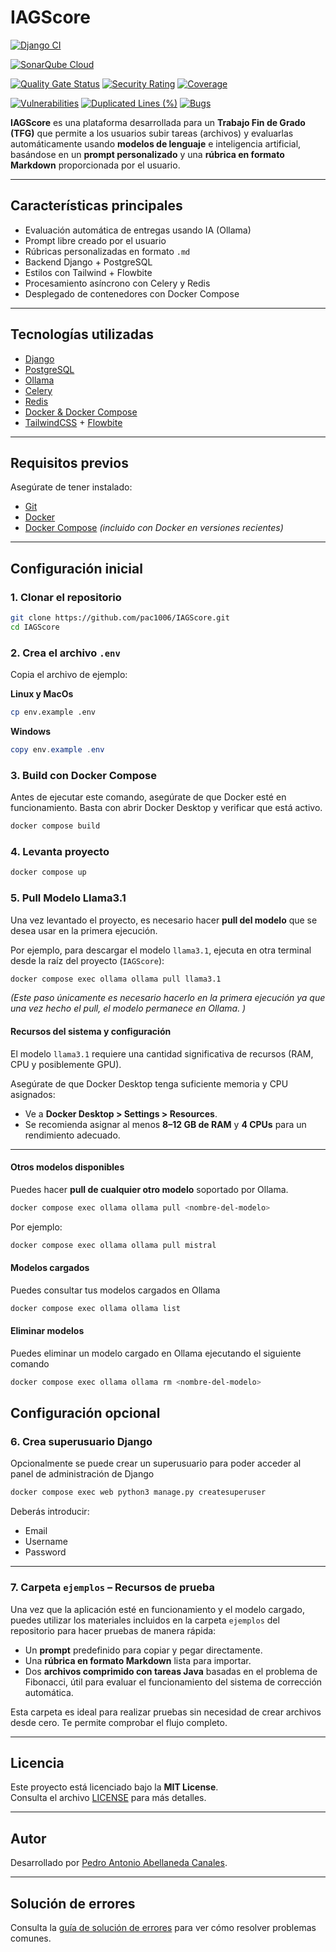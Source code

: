 # IAGScore
[![Django CI](https://github.com/pac1006/IAGScore/actions/workflows/django.yml/badge.svg)](https://github.com/pac1006/IAGScore/actions/workflows/django.yml)

[![SonarQube Cloud](https://sonarcloud.io/images/project_badges/sonarcloud-highlight.svg)](https://sonarcloud.io/summary/new_code?id=pac1006_IAGScore)

[![Quality Gate Status](https://sonarcloud.io/api/project_badges/measure?project=pac1006_IAGScore&metric=alert_status)](https://sonarcloud.io/summary/new_code?id=pac1006_IAGScore)
[![Security Rating](https://sonarcloud.io/api/project_badges/measure?project=pac1006_IAGScore&metric=security_rating)](https://sonarcloud.io/summary/new_code?id=pac1006_IAGScore)
[![Coverage](https://sonarcloud.io/api/project_badges/measure?project=pac1006_IAGScore&metric=coverage)](https://sonarcloud.io/summary/new_code?id=pac1006_IAGScore)

[![Vulnerabilities](https://sonarcloud.io/api/project_badges/measure?project=pac1006_IAGScore&metric=vulnerabilities)](https://sonarcloud.io/summary/new_code?id=pac1006_IAGScore)
[![Duplicated Lines (%)](https://sonarcloud.io/api/project_badges/measure?project=pac1006_IAGScore&metric=duplicated_lines_density)](https://sonarcloud.io/summary/new_code?id=pac1006_IAGScore)
[![Bugs](https://sonarcloud.io/api/project_badges/measure?project=pac1006_IAGScore&metric=bugs)](https://sonarcloud.io/summary/new_code?id=pac1006_IAGScore)

**IAGScore** es una plataforma desarrollada para un **Trabajo Fin de Grado (TFG)** que permite a los usuarios subir tareas (archivos) y evaluarlas automáticamente usando **modelos de lenguaje** e inteligencia artificial, basándose en un **prompt personalizado** y una **rúbrica en formato Markdown** proporcionada por el usuario.

---

## Características principales

- Evaluación automática de entregas usando IA (Ollama)
- Prompt libre creado por el usuario
- Rúbricas personalizadas en formato `.md`
- Backend Django + PostgreSQL
- Estilos con Tailwind + Flowbite
- Procesamiento asíncrono con Celery y Redis
- Desplegado de contenedores con Docker Compose

---

## Tecnologías utilizadas

- [Django](https://www.djangoproject.com/)
- [PostgreSQL](https://www.postgresql.org/)
- [Ollama](https://ollama.com/)
- [Celery](https://docs.celeryq.dev/)
- [Redis](https://redis.io/)
- [Docker & Docker Compose](https://docs.docker.com/)
- [TailwindCSS](https://tailwindcss.com/) + [Flowbite](https://flowbite.com/)

---

## Requisitos previos

Asegúrate de tener instalado:
- [Git](https://git-scm.com/)
- [Docker](https://www.docker.com/)
- [Docker Compose](https://docs.docker.com/compose/)
 *(incluido con Docker en versiones recientes)*

---

## Configuración inicial

### 1. Clonar el repositorio

```bash
git clone https://github.com/pac1006/IAGScore.git
cd IAGScore 
```

### 2. Crea el archivo `.env`

Copia el archivo de ejemplo:

**Linux y MacOs**
```bash
cp env.example .env
```
**Windows**
```powershell
copy env.example .env
```

### 3. Build con Docker Compose
Antes de ejecutar este comando, asegúrate de que Docker esté en funcionamiento.
Basta con abrir Docker Desktop y verificar que está activo.

```bash
docker compose build
```

### 4. Levanta proyecto 

```bash
docker compose up
```

### 5. Pull Modelo Llama3.1

Una vez levantado el proyecto, es necesario hacer **pull del modelo** que se desea usar en la primera ejecución.

Por ejemplo, para descargar el modelo `llama3.1`, ejecuta en otra terminal desde la raíz del proyecto (`IAGScore`):

```bash
docker compose exec ollama ollama pull llama3.1
```
*(Este paso únicamente es necesario hacerlo en la primera ejecución ya que
una vez hecho el pull, el modelo permanece en Ollama.
)*

#### Recursos del sistema y configuración

El modelo `llama3.1` requiere una cantidad significativa de recursos (RAM, CPU y posiblemente GPU).

Asegúrate de que Docker Desktop tenga suficiente memoria y CPU asignados:

- Ve a **Docker Desktop > Settings > Resources**.
- Se recomienda asignar al menos **8–12 GB de RAM** y **4 CPUs** para un rendimiento adecuado.

---

#### Otros modelos disponibles

Puedes hacer **pull de cualquier otro modelo** soportado por Ollama.

```bash
docker compose exec ollama ollama pull <nombre-del-modelo>
```

Por ejemplo:

```bash
docker compose exec ollama ollama pull mistral
```

#### Modelos cargados

Puedes consultar tus modelos cargados en Ollama

```bash
docker compose exec ollama ollama list
```

#### Eliminar modelos

Puedes eliminar un modelo cargado en Ollama ejecutando el siguiente comando

```bash
docker compose exec ollama ollama rm <nombre-del-modelo>
```

## Configuración opcional

### 6. Crea superusuario Django
Opcionalmente se puede crear un superusuario para poder acceder al panel de administración de Django

```bash
docker compose exec web python3 manage.py createsuperuser
```
Deberás introducir:
- Email
- Username
- Password

---

### 7. Carpeta `ejemplos` – Recursos de prueba

Una vez que la aplicación esté en funcionamiento y el modelo cargado, puedes utilizar los materiales incluidos en la carpeta `ejemplos` del repositorio para hacer pruebas de manera rápida:

- Un **prompt** predefinido para copiar y pegar directamente.
- Una **rúbrica en formato Markdown** lista para importar.
- Dos **archivos comprimido con tareas Java** basadas en el problema de Fibonacci, útil para evaluar el funcionamiento del sistema de corrección automática.

Esta carpeta es ideal para realizar pruebas sin necesidad de crear archivos desde cero. Te permite comprobar el flujo completo.

---
## Licencia

Este proyecto está licenciado bajo la **MIT License**.  
Consulta el archivo [LICENSE](LICENSE) para más detalles.

---
## Autor

Desarrollado por [Pedro Antonio Abellaneda Canales](https://github.com/PaacDev).

---
## Solución de errores

Consulta la [guía de solución de errores](./TROUBLESHOOTING.md) para ver cómo resolver problemas comunes.

